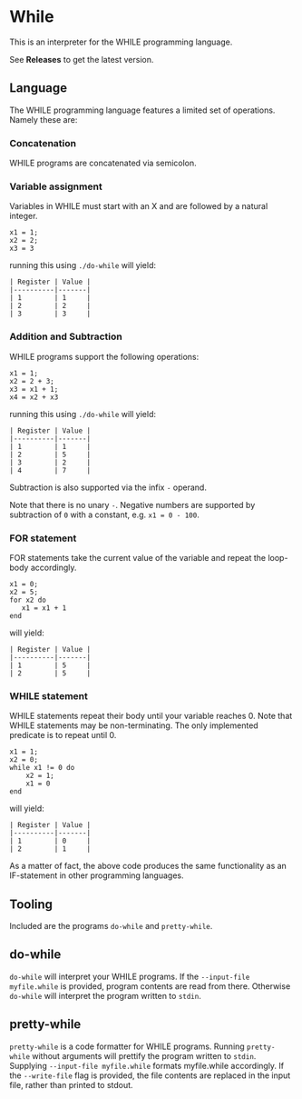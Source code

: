 # While

This is an interpreter for the WHILE programming language.

See **Releases** to get the latest version.

## Language

The WHILE programming language features a limited set of operations.
Namely these are:

### Concatenation

WHILE programs are concatenated via semicolon.

### Variable assignment

Variables in WHILE must start with an X and are followed by a natural integer.

```
x1 = 1;
x2 = 2;
x3 = 3
```

running this using `./do-while` will yield:

```
| Register | Value |
|----------|-------|
| 1        | 1     |
| 2        | 2     |
| 3        | 3     |
```

### Addition and Subtraction

WHILE programs support the following operations:

```
x1 = 1;
x2 = 2 + 3;
x3 = x1 + 1;
x4 = x2 + x3
```

running this using `./do-while` will yield:

```
| Register | Value |
|----------|-------|
| 1        | 1     |
| 2        | 5     |
| 3        | 2     |
| 4        | 7     |
```

Subtraction is also supported via the infix `-` operand. 

Note that there is no unary `-`. Negative numbers are supported by subtraction of `0` with a constant, e.g. `x1 = 0 - 100`.

### FOR statement

FOR statements take the current value of the variable and repeat the loop-body accordingly.

```
x1 = 0;
x2 = 5;
for x2 do
   x1 = x1 + 1
end
```

will yield:

```
| Register | Value |
|----------|-------|
| 1        | 5     |
| 2        | 5     |
```

### WHILE statement

WHILE statements repeat their body until your variable reaches 0. Note that WHILE statements may be non-terminating.
The only implemented predicate is to repeat until 0.

```
x1 = 1;
x2 = 0;
while x1 != 0 do
    x2 = 1;
    x1 = 0
end
```

will yield:

```
| Register | Value |
|----------|-------|
| 1        | 0     |
| 2        | 1     |
```

As a matter of fact, the above code produces the same functionality as an IF-statement in other programming languages.

## Tooling

Included are the programs `do-while` and `pretty-while`.

## do-while

`do-while` will interpret your WHILE programs.
If the `--input-file myfile.while` is provided, program contents are read from there. Otherwise `do-while` will interpret the program written to `stdin`.

## pretty-while

`pretty-while` is a code formatter for WHILE programs.
Running `pretty-while` without arguments will prettify the program written to `stdin`. 
Supplying `--input-file myfile.while` formats myfile.while accordingly.
If the `--write-file` flag is provided, the file contents are replaced in the input file, rather than printed to stdout.

